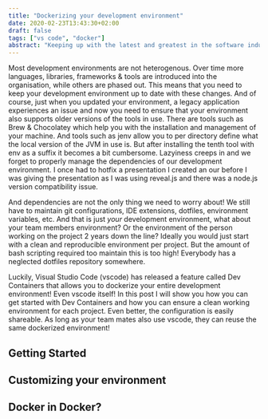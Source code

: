 ```yaml
---
title: "Dockerizing your development environment"
date: 2020-02-23T13:43:30+02:00
draft: false
tags: ["vs code", "docker"]
abstract: "Keeping up with the latest and greatest in the software industry requires a constantly changing development environment. Keeping your local machine clean is hard if you constantly install new tools. And what if you need multiple versions of the same tool installed? With Visual Studio Code Dev Containers you can dockerize your development environment to ensure that for each project you can use a clean and reproducible environment! "
---
```


Most development environments are not heterogenous. Over time more languages, libraries, frameworks & tools are introduced into the organisation, while others are phased out. This means that you need to keep your development environment up to date with these changes. And of course, just when you updated your environment, a legacy application experiences an issue and now you need to ensure that your environment also supports older versions of the tools in use. There are tools such as Brew & Chocolatey which help you with the installation and management of your machine. And tools such as jenv allow you to per directory define what the local version of the JVM in use is. But after installing the tenth tool with env as a suffix it becomes a bit cumbersome. Lazyiness creeps in and we forget to properly manage the dependencies of our development environment. I once had to hotfix a presentation I created an our before I was giving the presentation as I was using reveal.js and there was a node.js version compatibility issue. 

And dependencies are not the only thing we need to worry about! We still have to maintain git configurations, IDE extensions, dotfiles, environment variables, etc. And that is just *your* development environment, what about your team members environment? Or the environment of the person working on the project 2 years down the line? Ideally you would just start with a clean and reproducible environment per project. But the amount of bash scripting required too maintain this is too high! Everybody has a neglected dotfiles repository somewhere.

Luckily, Visual Studio Code (vscode) has released a feature called Dev Containers that allows you to dockerize your entire development environment! Even vscode itself! In this post I will show you how you can get started with Dev Containers and how you can ensure a clean working environment for each project. Even better, the configuration is easily shareable. As long as your team mates also use vscode, they can reuse the same dockerized environment!

## Getting Started 

## Customizing your environment

## Docker in Docker?